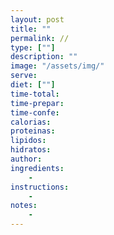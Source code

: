 ```yaml
---
layout: post
title: ""
permalink: //
type: [""]
description: ""
image: "/assets/img/"
serve:
diet: [""]
time-total: 
time-prepar: 
time-confe: 
calorias:
proteinas:
lipidos:
hidratos:
author: 
ingredients:
    - 
instructions:
    - 
notes:
    - 
---
```


